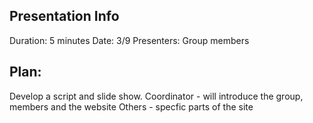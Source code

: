 ## Presentation Info

Duration: 5 minutes
Date: 3/9
Presenters: Group members

## Plan:
Develop a script and slide show.
Coordinator - will introduce the group, members and the website 
Others - specfic parts of the site
